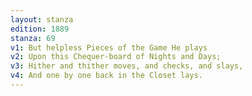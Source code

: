 ```yaml
---
layout: stanza
edition: 1889
stanza: 69
v1: But helpless Pieces of the Game He plays
v2: Upon this Chequer-board of Nights and Days;
v3: Hither and thither moves, and checks, and slays,
v4: And one by one back in the Closet lays.
---
```

